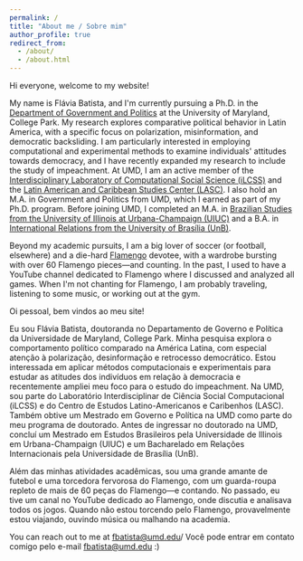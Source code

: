 ```yaml
---
permalink: /
title: "About me / Sobre mim"
author_profile: true
redirect_from: 
  - /about/
  - /about.html
---
```


Hi everyone, welcome to my website!

My name is Flávia Batista, and I'm currently pursuing a Ph.D. in the [Department of Government and Politics](https://gvpt.umd.edu/) at the University of Maryland, College Park. My research explores comparative political behavior in Latin America, with a specific focus on polarization, misinformation, and democratic backsliding. I am particularly interested in employing computational and experimental methods to examine individuals' attitudes towards democracy, and I have recently expanded my research to include the study of impeachment. At UMD, I am an active member of the [Interdisciplinary Laboratory of Computational Social Science (iLCSS)](https://ilcss.umd.edu/) and the [Latin American and Caribbean Studies Center (LASC)](https://www.lasc.umd.edu/). I also hold an M.A. in Government and Politics from UMD, which I earned as part of my Ph.D. program. Before joining UMD, I completed an M.A. in [Brazilian Studies from the University of Illinois at Urbana-Champaign (UIUC)](https://lemann.illinois.edu/) and a B.A. in [International Relations from the University of Brasília (UnB)](https://irel.unb.br/).


Beyond my academic pursuits, I am a big lover of soccer (or football, elsewhere) and a die-hard [Flamengo](https://www.flamengo.com.br/) devotee, with a wardrobe bursting with over 60 Flamengo pieces—and counting. In the past, I used to have a YouTube channel dedicated to Flamengo where I discussed and analyzed all games. When I'm not chanting for Flamengo, I am probably traveling, listening to some music, or working out at the gym.

Oi pessoal, bem vindos ao meu site!

Eu sou Flávia Batista, doutoranda no Departamento de Governo e Política da Universidade de Maryland, College Park. Minha pesquisa explora o comportamento político comparado na América Latina, com especial atenção à polarização, desinformação e retrocesso democrático. Estou interessada em aplicar métodos computacionais e experimentais para estudar as atitudes dos indivíduos em relação à democracia e recentemente ampliei meu foco para o estudo do impeachment. Na UMD, sou parte do Laboratório Interdisciplinar de Ciência Social Computacional (iLCSS) e do Centro de Estudos Latino-Americanos e Caribenhos (LASC). Também obtive um Mestrado em Governo e Política na UMD como parte do meu programa de doutorado. Antes de ingressar no doutorado na UMD, concluí um Mestrado em Estudos Brasileiros pela Universidade de Illinois em Urbana-Champaign (UIUC) e um Bacharelado em Relações Internacionais pela Universidade de Brasília (UnB).

Além das minhas atividades acadêmicas, sou uma grande amante de futebol e uma torcedora fervorosa do Flamengo, com um guarda-roupa repleto de mais de 60 peças do Flamengo—e contando. No passado, eu tive um canal no YouTube dedicado ao Flamengo, onde discutia e analisava todos os jogos. Quando não estou torcendo pelo Flamengo, provavelmente estou viajando, ouvindo música ou malhando na academia.

You can reach out to me at fbatista@umd.edu/ Você pode entrar em contato comigo pelo e-mail fbatista@umd.edu :)
